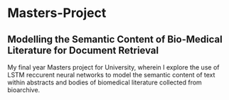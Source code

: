 # Masters-Project
## Modelling the Semantic Content of Bio-Medical Literature for Document Retrieval

My final year Masters project for University, wherein I explore the use of LSTM reccurent neural networks to model the semantic content of text within abstracts and bodies of biomedical literature collected from bioarchive.



